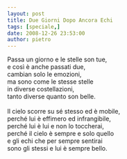 ```yaml
---
layout: post
title: Due Giorni Dopo Ancora Echi
tags: [speciale,]
date: 2008-12-26 23:53:00
author: pietro
---
```

Passa un giorno e le stelle son tue,<br/>e così è anche passati due,<br/>cambian solo le emozioni,<br/>ma sono come le stesse stelle<br/>in diverse costellazioni,<br/>tanto diverse quanto son belle.<br/><br/>Il cielo scorre su sé stesso ed è mobile,<br/>perché lui è effimero ed infrangibile,<br/>perché lui è lui e non lo toccherai,<br/>perché il cielo è sempre e solo quello<br/>e gli echi che per sempre sentirai<br/>sono gli stessi e lui è sempre bello.
